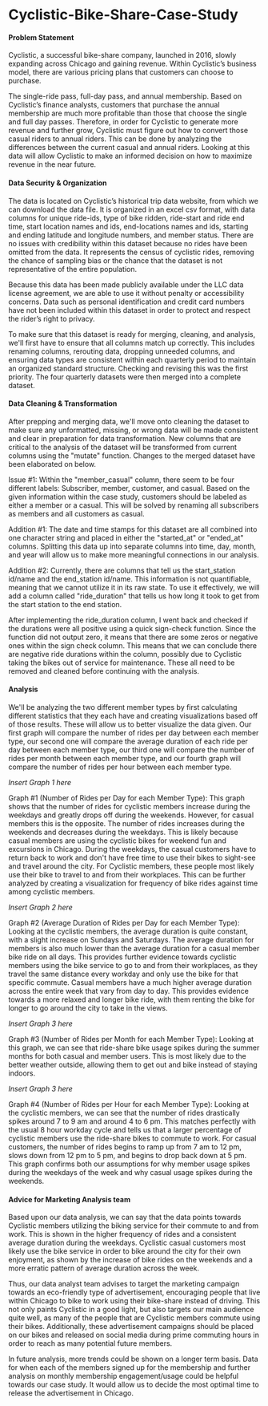 # Cyclistic-Bike-Share-Case-Study

#### Problem Statement
Cyclistic, a successful bike-share company, launched in 2016, slowly expanding across Chicago and gaining revenue. Within Cyclistic’s business model, there are various pricing plans that customers can choose to purchase. 

The single-ride pass, full-day pass, and annual membership. Based on Cyclistic’s finance analysts, customers that purchase the annual membership are much more profitable than those that choose the single and full day passes. Therefore, in order for Cyclistic to generate more revenue and further grow, Cyclistic must figure out how to convert those casual riders to annual riders. This can be done by analyzing the differences between the current casual and annual riders. Looking at this data will allow Cyclistic to make an informed decision on how to maximize revenue in the near future.

#### Data Security & Organization
The data is located on Cyclistic’s historical trip data website, from which we can download the data file. It is organized in an excel csv format, with data columns for unique ride-ids, type of bike ridden, ride-start and ride end time, start location names and ids, end-locations names and ids, starting and ending latitude and longitude numbers, and member status. There are no issues with credibility within this dataset because no rides have been omitted from the data. It represents the census of cyclistic rides, removing the chance of sampling bias or the chance that the dataset is not representative of the entire population. 

Because this data has been made publicly available under the LLC data license agreement, we are able to use it without penalty or accessibility concerns. Data such as personal identification and credit card numbers have not been included within this dataset in order to protect and respect the rider’s right to privacy. 

To make sure that this dataset is ready for merging, cleaning, and analysis, we'll first have to ensure that all columns match up correctly. This includes renaming columns, rerouting data, dropping unneeded columns, and ensuring data types are consistent within each quarterly period to maintain an organized standard structure. Checking and revising this was the first priority. The four quarterly datasets were then merged into a complete dataset.

#### Data Cleaning & Transformation

After prepping and merging data, we'll move onto cleaning the dataset to make sure any unformatted, missing, or wrong data will be made consistent and clear in preparation for data transformation. New columns that are critical to the analysis of the dataset will be transformed from current columns using the "mutate" function. Changes to the merged dataset have been elaborated on below. 

Issue #1: Within the "member_casual" column, there seem to be four different labels: Subscriber, member, customer, and casual. Based on the given information within the case study, customers should be labeled as either a member or a casual. This will be solved by renaming all subscribers as members and all customers as casual.

Addition #1: The date and time stamps for this dataset are all combined into one character string and placed in either the "started_at" or "ended_at" columns. Splitting this data up into separate columns into time, day, month, and year will allow us to make more meaningful connections in our analysis.

Addition #2: Currently, there are columns that tell us the start_station id/name and the end_station id/name. This information is not quantifiable, meaning that we cannot utilize it in its raw state. To use it effectively, we will add a column called "ride_duration" that tells us how long it took to get from the start station to the end station.

After implementing the ride_duration column, I went back and checked if the durations were all positive using a quick sign-check function. Since the function did not output zero, it means that there are some zeros or negative ones within the sign check column. This means that we can conclude there are negative ride durations within the column, possibly due to Cyclistic taking the bikes out of service for maintenance. These all need to be removed and cleaned before continuing with the analysis.

#### Analysis

We'll be analyzing the two different member types by first calculating different statistics that they each have and creating visualizations based off of those results. These will allow us to better visualize the data given. Our first graph will compare the number of rides per day between each member type, our second one will compare the average duration of each ride per day between each member type, our third one will compare the number of rides per month between each member type, and our fourth graph will compare the number of rides per hour between each member type. 

*Insert Graph 1 here*

Graph #1 (Number of Rides per Day for each Member Type): This graph shows that the number of rides for cyclistic members increase during the weekdays and greatly drops off during the weekends. However, for casual members this is the opposite. The number of rides increases during the weekends and decreases during the weekdays. This is likely because casual members are using the cyclistic bikes for weekend fun and excursions in Chicago. During the weekdays, the casual customers have to return back to work and don't have free time to use their bikes to sight-see and travel around the city. For Cyclistic members, these people most likely use their bike to travel to and from their workplaces. This can be further analyzed by creating a visualization for frequency of bike rides against time among cyclistic members.

*Insert Graph 2 here*

Graph #2 (Average Duration of Rides per Day for each Member Type): Looking at the cyclistic members, the average duration is quite constant, with a slight increase on Sundays and Saturdays. The average duration for members is also much lower than the average duration for a casual member bike ride on all days. This provides further evidence towards cyclistic members using the bike service to go to and from their workplaces, as they travel the same distance every workday and only use the bike for that specific commute. Casual members have a much higher average duration across the entire week that vary from day to day. This provides evidence towards a more relaxed and longer bike ride, with them renting the bike for longer to go around the city to take in the views.

*Insert Graph 3 here*

Graph #3 (Number of Rides per Month for each Member Type): Looking at this graph, we can see that ride-share bike usage spikes during the summer months for both casual and member users. This is most likely due to the better weather outside, allowing them to get out and bike instead of staying indoors.

*Insert Graph 3 here*

Graph #4 (Number of Rides per Hour for each Member Type): Looking at the cyclistic members, we can see that the number of rides drastically spikes around 7 to 9 am and around 4 to 6 pm. This matches perfectly with the usual 8 hour workday cycle and tells us that a larger percentage of cyclistic members use the ride-share bikes to commute to work. For casual customers, the number of rides begins to ramp up from 7 am to 12 pm, slows down from 12 pm to 5 pm, and begins to drop back down at 5 pm. This graph confirms both our assumptions for why member usage spikes during the weekdays of the week and why casual usage spikes during the weekends.

#### Advice for Marketing Analysis team

Based upon our data analysis, we can say that the data points towards Cyclistic members utilizing the biking service for their commute to and from work. This is shown in the higher frequency of rides and a consistent average duration during the weekdays. Cyclistic casual customers most likely use the bike service in order to bike around the city for their own enjoyment, as shown by the increase of bike rides on the weekends and a more erratic pattern of average duration across the week.

Thus, our data analyst team advises to target the marketing campaign towards an eco-friendly type of advertisement, encouraging people that live within Chicago to bike to work using their bike-share instead of driving. This not only paints Cyclistic in a good light, but also targets our main audience quite well, as many of the people that are Cyclistic members commute using their bikes. Additionally, these advertisement campaigns should be placed on our bikes and released on social media during prime commuting hours in order to reach as many potential future members. 

In future analysis, more trends could be shown on a longer term basis. Data for when each of the members signed up for the membership and further analysis on monthly membership engagement/usage could be helpful towards our case study. It would allow us to decide the most optimal time to release the advertisement in Chicago.

